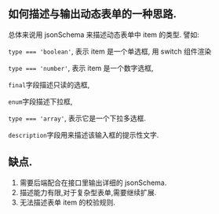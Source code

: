 ## 如何描述与输出动态表单的一种思路.

总体来说用 jsonSchema 来描述动态表单中 item 的类型.
譬如:

```type === 'boolean'```, 表示 item 是一个单选框, 用 switch 组件渲染

```type === 'number'```, 表示 item 是一个数字选框,

```final```字段描述只读的选框,

```enum```字段描述下拉框,

```type === 'array'```, 表示它是一个下拉多选框.

```description```字段用来描述该输入框的提示性文字.

## 缺点.
1. 需要后端配合在接口里输出详细的 jsonSchema.
2. 描述能力有限,对于复杂型表单,需要继续扩展.
3. 无法描述表单 item 的校验规则.
